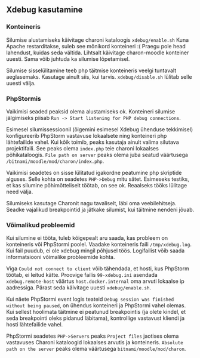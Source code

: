 ## Xdebug kasutamine

### Konteineris

Silumise alustamiseks käivitage charoni kataloogis `xdebug/enable.sh`
Kuna Apache restarditakse, suleb see mõnikord konteineri :( Praegu pole head lahendust, kuidas seda vältida. Lihtsalt käivitage charon-moodle konteiner uuesti. Sama võib juhtuda ka silumise lõpetamisel.

Silumise sisselülitamine teeb php täitmise konteineris veelgi tuntavalt aeglasemaks. Kasutage ainult siis, kui tarvis. `xdebug/disable.sh` lülitab selle uuesti välja.

### PhpStormis

Vaikimisi seaded peaksid olema alustamiseks ok.
Konteineri silumise jälgimiseks piisab `Run -> Start listening for PHP debug connections`.

Esimesel silumissessioonil (õigemini esimesel Xdebug ühenduse tekkimisel) konfigureerib PhpStorm vastavuse lokaalsete ning konteineri php lähtefailide vahel. Kui kõik toimib, peaks kasutaja ainult valima silutava projektifaili. See peaks olema `index.php` teie charoni lokaalses põhikataloogis. `File path on server` peaks olema juba seatud väärtusega `/bitnami/moodle/mod/charon/index.php`.

Vaikimisi seadetes on sisse lülitatud igakordne peatumine php skriptide alguses. Selle kohta on seadetes `PHP->Debug`  mitu sätet. Esimeseks testiks, et kas silumine põhimõtteliselt töötab, on see ok. Reaalseks tööks lülitage need välja.

Silumiseks kasutage Charonit nagu tavaliselt, läbi oma veebilehitseja. Seadke vajalikud breakpointid ja jätkake silumist, kui täitmine nendeni jõuab.

### Võimalikud probleemid

Kui silumine ei tööta, tuleb kõigepealt aru saada, kas probleem on konteineris või PhpStormi poolel.
Vaadake konteineris faili `/tmp/xdebug.log`. Kui fail puudub, ei ole xdebug mingil põhjusel töös. Logifailist võib saada informatsiooni võimalike probleemide kohta.

Viga `Could not connect to client` võib tähendada, et hosti, kus PhpStorm töötab, ei leitud kätte. Proovige failis `99-xdebug.ini` asendada `xdebug.remote-host` väärtus `host.docker.internal` oma arvuti lokaalse ip aadressiga. Pärast seda käivitage uuesti `xdebug/enable.sh`.

Kui näete PhpStormi event logis teateid `Debug session was finished without being paused`, on ühendus konteineri ja PhpStormi vahel olemas. Kui sellest hoolimata täitmine ei peatunud breakpointis (ja olete kindel, et seda breakpointi oleks pidanud läbitama), kontrollige vastavust kliendi ja hosti lähtefailide vahel.

PhpStormi seadetes `PHP->Servers` peaks `Project files` jaotises olema vastavuses Charoni kataloogid lokaalses arvutis ja konteineris. `Absolute path on the server` peaks olema väärtusega `bitnami/moodle/mod/charon`.
